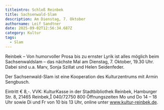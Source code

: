 ```yaml
---
titleintro: Schloß Reinbek
title: Sachsenwald-Slam
description: Am Dienstag, 7. Oktober
authorname: Leif Sandtner
date: 2025-09-02T12:56:34.687Z
category: Kultur
tags:
  - Slam
---
```

Reinbek – Von humorvoller Prosa bis zu ernster Lyrik ist alles möglich beim Sachsenwaldslam – das nächste Mal am Dienstag, 7. Oktober, 19.30 Uhr. Dabei sind u.a. Marv, Sonja Szillat und Helen Seidenfeder. 

Der Sachsenwald-Slam ist eine Kooperation des Kulturzentrums mit Armin Sengbusch. 

Eintritt € 8,-. VVK: KulturKasse in der Stadtbibliothek Reinbek, Hamburger Str. 8, 21465 Reinbek, 040/72750 800 Öffnungszeiten Mo und Do 14 – 18 Uhr sowie Di und Fr von 10 bis 13 Uhr,  online unter www.kultur-reinbek.de.